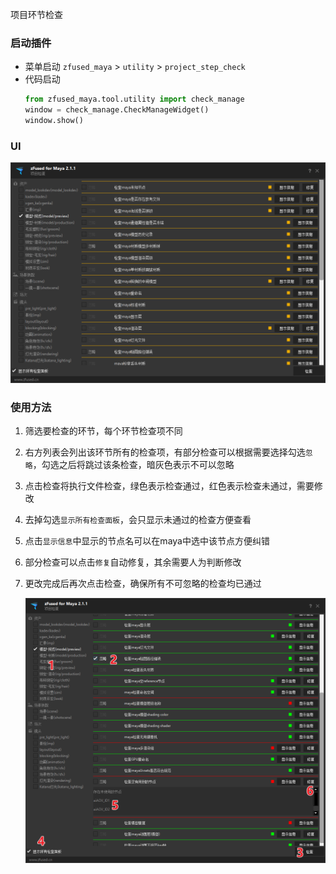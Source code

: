 项目环节检查

### 启动插件
- 菜单启动 
    `zfused_maya` > `utility` > `project_step_check`
- 代码启动
    ```python
    from zfused_maya.tool.utility import check_manage
    window = check_manage.CheckManageWidget()
    window.show()
    ```
### UI
![](pipeline/../../../images/utility/step_check/ui.png ':size=700')

### 使用方法
1. 筛选要检查的环节，每个环节检查项不同
2. 右方列表会列出该环节所有的检查项，有部分检查可以根据需要选择勾选`忽略`，勾选之后将跳过该条检查，暗灰色表示不可以忽略
3. 点击检查将执行文件检查，绿色表示检查通过，红色表示检查未通过，需要修改
4. 去掉勾选`显示所有检查面板`，会只显示未通过的检查方便查看
5. 点击`显示信息`中显示的节点名可以在maya中选中该节点方便纠错
6. 部分检查可以点击`修复`自动修复，其余需要人为判断修改
7. 更改完成后再次点击检查，确保所有不可忽略的检查均已通过 

    ![](pipeline/../../../images/utility/step_check/step.png ':size=700')